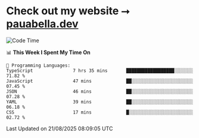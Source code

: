 # Check out my website ⭢ [pauabella.dev](https://pauabella.dev)

<!--START_SECTION:waka-->
![Code Time](http://img.shields.io/badge/Code%20Time-4%2C712%20hrs%2058%20mins-blue)

📊 **This Week I Spent My Time On** 

```text
💬 Programming Languages: 
TypeScript               7 hrs 35 mins       ██████████████████░░░░░░░   71.82 % 
JavaScript               47 mins             ██░░░░░░░░░░░░░░░░░░░░░░░   07.45 % 
JSON                     46 mins             ██░░░░░░░░░░░░░░░░░░░░░░░   07.28 % 
YAML                     39 mins             ██░░░░░░░░░░░░░░░░░░░░░░░   06.18 % 
CSS                      17 mins             █░░░░░░░░░░░░░░░░░░░░░░░░   02.72 % 
```


 Last Updated on 21/08/2025 08:09:05 UTC
<!--END_SECTION:waka-->
